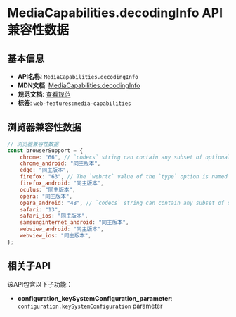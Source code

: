 # MediaCapabilities.decodingInfo API 兼容性数据

## 基本信息

- **API名称**: `MediaCapabilities.decodingInfo`
- **MDN文档**: [MediaCapabilities.decodingInfo](https://developer.mozilla.org/docs/Web/API/MediaCapabilities/decodingInfo)
- **规范文档**: [查看规范](https://w3c.github.io/media-capabilities/#dom-mediacapabilities-decodinginfo)
- **标签**: `web-features:media-capabilities`

## 浏览器兼容性数据

```javascript
// 浏览器兼容性数据
const browserSupport = {
    chrome: "66", // `codecs` string can contain any subset of optional parameters (should be all or none).; Errors if `c...,
    chrome_android: "同主版本",
    edge: "同主版本",
    firefox: "63", // The `webrtc` value of the `type` option is named `transmission`.; Before Firefox 101, `decodingInfo(...,
    firefox_android: "同主版本",
    oculus: "同主版本",
    opera: "同主版本",
    opera_android: "48", // `codecs` string can contain any subset of optional parameters (should be all or none).; Errors if `c...,
    safari: "13",
    safari_ios: "同主版本",
    samsunginternet_android: "同主版本",
    webview_android: "同主版本",
    webview_ios: "同主版本",
};

```

## 相关子API

该API包含以下子功能：

- **configuration_keySystemConfiguration_parameter**: `configuration.keySystemConfiguration` parameter

